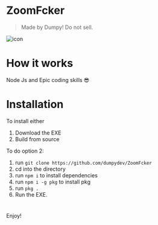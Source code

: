 # ZoomFcker 
> Made by Dumpy! Do not sell.


![icon](https://raw.githubusercontent.com/dumpydev/ZoomFcker/master/assets/ICON.ico)
# How it works

   Node Js and Epic coding skills 😎

# Installation
To install either
1. Download the EXE
2. Build from source

To do option 2:
1. run ``git clone https://github.com/dumpydev/ZoomFcker``
2. cd into the directory
3. run ``npm i`` to install dependencies
4. run ``npm i -g pkg`` to install pkg
5. run ``pkg .``
6. Run the EXE.

#

Enjoy!



 


